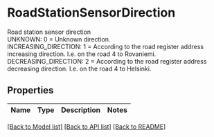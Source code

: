 # RoadStationSensorDirection

Road station sensor direction<br>UNKNOWN: 0 = Unknown direction.<br>INCREASING_DIRECTION: 1 = According to the road register address increasing direction. I.e. on the road 4 to Rovaniemi.<br>DECREASING_DIRECTION: 2 = According to the road register address decreasing direction. I.e. on the road 4 to Helsinki.

## Properties

Name | Type | Description | Notes
------------ | ------------- | ------------- | -------------

[[Back to Model list]](../README.md#documentation-for-models) [[Back to API list]](../README.md#documentation-for-api-endpoints) [[Back to README]](../README.md)


